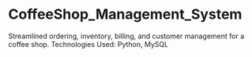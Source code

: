 # CoffeeShop_Management_System
Streamlined ordering, inventory, billing, and customer management for a coffee shop. Technologies Used: Python, MySQL
